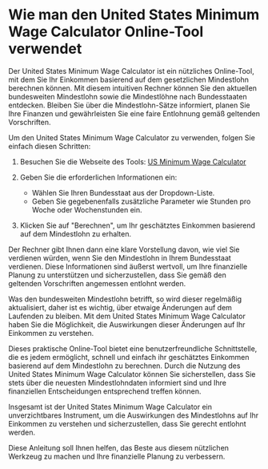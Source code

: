 Wie man den United States Minimum Wage Calculator Online-Tool verwendet
=======================================================================

Der United States Minimum Wage Calculator ist ein nützliches Online-Tool, mit dem Sie Ihr Einkommen basierend auf dem gesetzlichen Mindestlohn berechnen können. Mit diesem intuitiven Rechner können Sie den aktuellen bundesweiten Mindestlohn sowie die Mindestlöhne nach Bundesstaaten entdecken. Bleiben Sie über die Mindestlohn-Sätze informiert, planen Sie Ihre Finanzen und gewährleisten Sie eine faire Entlohnung gemäß geltenden Vorschriften.

Um den United States Minimum Wage Calculator zu verwenden, folgen Sie einfach diesen Schritten:

1. Besuchen Sie die Webseite des Tools: [US Minimum Wage Calculator](https://www.onlinecalculatorsfree.com/de/financial/us-minimum-wage-calculator.html)
2. Geben Sie die erforderlichen Informationen ein:
    
    
    - Wählen Sie Ihren Bundesstaat aus der Dropdown-Liste.
    - Geben Sie gegebenenfalls zusätzliche Parameter wie Stunden pro Woche oder Wochenstunden ein.
3. Klicken Sie auf "Berechnen", um Ihr geschätztes Einkommen basierend auf dem Mindestlohn zu erhalten.

Der Rechner gibt Ihnen dann eine klare Vorstellung davon, wie viel Sie verdienen würden, wenn Sie den Mindestlohn in Ihrem Bundesstaat verdienen. Diese Informationen sind äußerst wertvoll, um Ihre finanzielle Planung zu unterstützen und sicherzustellen, dass Sie gemäß den geltenden Vorschriften angemessen entlohnt werden.

Was den bundesweiten Mindestlohn betrifft, so wird dieser regelmäßig aktualisiert, daher ist es wichtig, über etwaige Änderungen auf dem Laufenden zu bleiben. Mit dem United States Minimum Wage Calculator haben Sie die Möglichkeit, die Auswirkungen dieser Änderungen auf Ihr Einkommen zu verstehen.

Dieses praktische Online-Tool bietet eine benutzerfreundliche Schnittstelle, die es jedem ermöglicht, schnell und einfach ihr geschätztes Einkommen basierend auf dem Mindestlohn zu berechnen. Durch die Nutzung des United States Minimum Wage Calculator können Sie sicherstellen, dass Sie stets über die neuesten Mindestlohndaten informiert sind und Ihre finanziellen Entscheidungen entsprechend treffen können.

Insgesamt ist der United States Minimum Wage Calculator ein unverzichtbares Instrument, um die Auswirkungen des Mindestlohns auf Ihr Einkommen zu verstehen und sicherzustellen, dass Sie gerecht entlohnt werden.

Diese Anleitung soll Ihnen helfen, das Beste aus diesem nützlichen Werkzeug zu machen und Ihre finanzielle Planung zu verbessern.